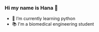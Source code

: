 ### Hi my name is Hana 👋

- 🌱 I’m currently learning python
- 📚 I'm a biomedical engineering student
